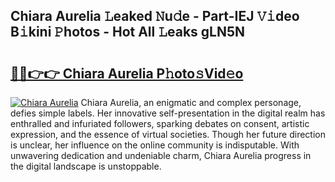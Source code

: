 ## Chiara Aurelia 𝙻eaked 𝙽u𝚍e - Part-IEJ 𝚅𝚒deo B𝚒kini 𝙿hotos - Hot All 𝙻eaks gLN5N

# <h2><a href="http://ld22nni.urlbe.top/?page=Chiara+Aurelia">🔗🔗👉👉 Chiara Aurelia P𝚑oto𝚜Vid𝚎o</a></h2>

[![Chiara Aurelia](https://i.imgur.com/eBuTRDB.gif)](http://ld22nni.urlbe.top/?page=Chiara+Aurelia)
Chiara Aurelia, an enigmatic and complex personage, defies simple labels. Her innovative self-presentation in the digital realm has enthralled and infuriated followers, sparking debates on consent, artistic expression, and the essence of virtual societies. Though her future direction is unclear, her influence on the online community is indisputable. With unwavering dedication and undeniable charm, Chiara Aurelia progress in the digital landscape is unstoppable.
